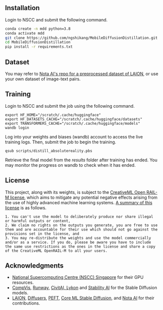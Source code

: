 ## Installation
Login to NSCC and submit the following command.

```bash
conda create -n mdd python=3.8
conda activate mdd
git clone https://github.com/ngshikang/MobileDiffusionDistillation.git
cd MobileDiffusionDistillation
pip install -r requirements.txt
```

## Dataset
You may refer to [Nota AI's repo for a preprocessed dataset of LAION](https://github.com/Nota-NetsPresso/BK-SDM?tab=readme-ov-file#single-gpu-training-for-bk-sdm-base-small-tiny), or use your own dataset of image-text pairs.

## Training
Login to NSCC and submit the job using the following command.
```
export HF_HOME="/scratch/.cache/huggingface"
export HF_DATASETS_CACHE="/scratch/.cache/huggingface/datasets"
export TRANSFORMERS_CACHE="/scratch/.cache/huggingface/models"
wandb login
```
Log into your weights and biases (wandb) account to access the live training logs.
Then, submit the job to begin the training.
```
qsub scripts/distill_absolutereality.pbs
```
Retrieve the final model from the *results* folder after training has ended. You may monitor the progress on wandb to check when it has ended.

## License
This project, along with its weights, is subject to the [CreativeML Open RAIL-M license](LICENSE), which aims to mitigate any potential negative effects arising from the use of highly advanced machine learning systems. [A summary of this license](https://huggingface.co/blog/stable_diffusion#license) is as follows.
```
1. You can't use the model to deliberately produce nor share illegal or harmful outputs or content,
2. We claim no rights on the outputs you generate, you are free to use them and are accountable for their use which should not go against the provisions set in the license, and
3. You may re-distribute the weights and use the model commercially and/or as a service. If you do, please be aware you have to include the same use restrictions as the ones in the license and share a copy of the CreativeML OpenRAIL-M to all your users.
```

## Acknowledgments
- [National Supercomputing Centre (NSCC) Singapore](https://www.nscc.sg/) for their GPU resources.
- [CompVis](https://github.com/CompVis/latent-diffusion), [Runway](https://runwayml.com/), [CivitAI, Lykon](https://civitai.com/user/Lykon) and [Stability AI](https://stability.ai/) for the Stable Diffusion models.
- [LAION](https://laion.ai/), [Diffusers](https://github.com/huggingface/diffusers), [PEFT](https://github.com/huggingface/peft), [Core ML Stable Diffusion](https://github.com/apple/ml-stable-diffusion), and [Nota AI](https://github.com/Nota-NetsPresso/BK-SDM) for their contributions.
